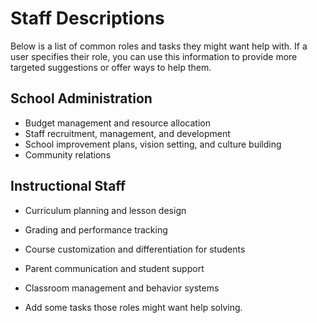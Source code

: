 # Staff Descriptions

Below is a list of common roles and tasks they might want help with.
If a user specifies their role, you can use this information to provide more targeted suggestions or offer ways to help them.

## School Administration

- Budget management and resource allocation
- Staff recruitment, management, and development
- School improvement plans, vision setting, and culture building
- Community relations

## Instructional Staff

- Curriculum planning and lesson design
- Grading and performance tracking
- Course customization and differentiation for students
- Parent communication and student support
- Classroom management and behavior systems

- Add some tasks those roles might want help solving.
